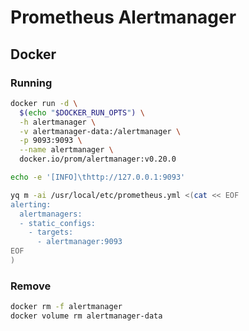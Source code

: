 # Prometheus Alertmanager

## Docker

### Running

```sh
docker run -d \
  $(echo "$DOCKER_RUN_OPTS") \
  -h alertmanager \
  -v alertmanager-data:/alertmanager \
  -p 9093:9093 \
  --name alertmanager \
  docker.io/prom/alertmanager:v0.20.0
```

```sh
echo -e '[INFO]\thttp://127.0.0.1:9093'
```

```sh
yq m -ai /usr/local/etc/prometheus.yml <(cat << EOF
alerting:
  alertmanagers:
  - static_configs:
    - targets:
      - alertmanager:9093
EOF
)
```

### Remove

```sh
docker rm -f alertmanager
docker volume rm alertmanager-data
```
